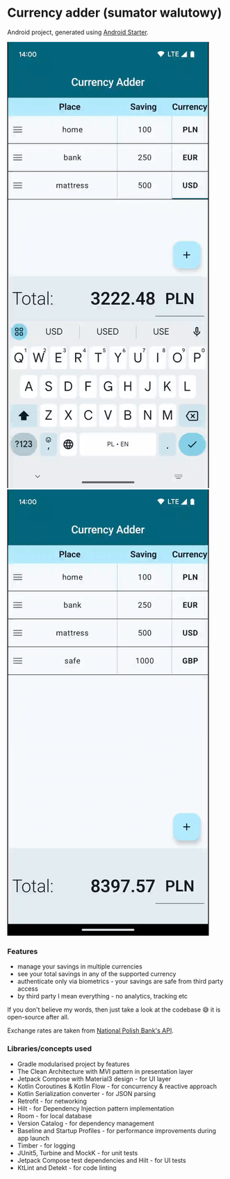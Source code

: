 # **Currency adder (sumator walutowy)**

Android project, generated using [Android Starter](https://github.com/krzdabrowski/android-starter-2022).

![Demo file 1](demo1.gif)
![Demo file 2](demo2.gif)

### **Features**
* manage your savings in multiple currencies
* see your total savings in any of the supported currency
* authenticate only via biometrics - your savings are safe from third party access
* by third party I mean everything - no analytics, tracking etc

If you don't believe my words, then just take a look at the codebase :sweat_smile: it is open-source after all.

Exchange rates are taken from [National Polish Bank's API](http://api.nbp.pl/).

### **Libraries/concepts used**

* Gradle modularised project by features
* The Clean Architecture with MVI pattern in presentation layer
* Jetpack Compose with Material3 design - for UI layer
* Kotlin Coroutines & Kotlin Flow - for concurrency & reactive approach
* Kotlin Serialization converter - for JSON parsing
* Retrofit - for networking
* Hilt - for Dependency Injection pattern implementation
* Room - for local database
* Version Catalog - for dependency management
* Baseline and Startup Profiles - for performance improvements during app launch
* Timber - for logging
* JUnit5, Turbine and MockK - for unit tests
* Jetpack Compose test dependencies and Hilt - for UI tests
* KtLint and Detekt - for code linting
